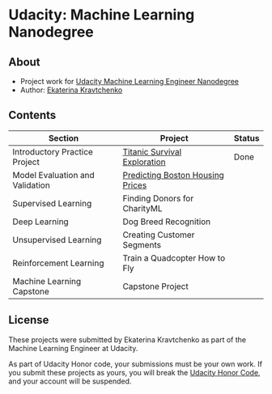 # Udacity: Machine Learning Nanodegree

## About
- Project work for [Udacity Machine Learning Engineer Nanodegree](https://www.udacity.com/course/machine-learning-engineer-nanodegree--nd009t)
- Author: [Ekaterina Kravtchenko](https://github.com/eskrav)

## Contents

Section | Project | Status |
--- | --- | ---
Introductory Practice Project | [Titanic Survival Exploration](./titanic_survival_exploration) | Done 
Model Evaluation and Validation | [Predicting Boston Housing Prices](./boston_housing) | 
Supervised Learning | Finding Donors for CharityML | 
Deep Learning | Dog Breed Recognition | 
Unsupervised Learning | Creating Customer Segments | 
Reinforcement Learning | Train a Quadcopter How to Fly | 
Machine Learning Capstone | Capstone Project |

## License

These projects were submitted by Ekaterina Kravtchenko as part of the Machine Learning Engineer at Udacity.

As part of Udacity Honor code, your submissions must be your own work. If you submit these projects as yours, you will break the [Udacity Honor Code](https://udacity.zendesk.com/hc/en-us/articles/210667103-What-is-the-Udacity-Honor-Code-), and your account will be suspended.
